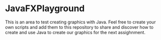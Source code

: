 # JavaFXPlayground
This is an area to test creating graphics with Java. Feel free to create your own scripts and add them to this repository to share and discover how to create and use Java to create our graphics for the next assighnment.
